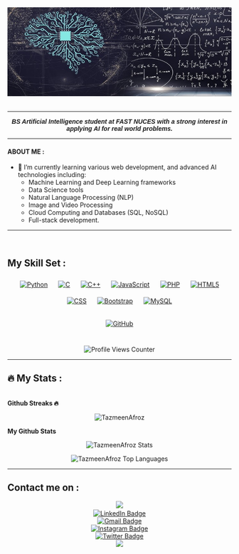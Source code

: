 <div id="header" align="center" >
  <img src="https://github.com/TazmeenAfroz/TazmeenAfroz/blob/main/.github/workflows/ml.png" width="900"  height= "200" />
  <br>
</div>
<br>
<div></div>

---

<div></div>

<head>
  <link href="https://fonts.googleapis.com/css?family=Oswald&display=swap" rel="stylesheet">
</head>

<div align="center">
  <p style="font-family: 'Oswald', sans-serif; font-weight: bold; font-style: italic;">
    BS Artificial Intelligence student at FAST NUCES with a strong interest in applying AI for real world problems. 
  </p>
</div>

---
#### ABOUT ME :
- 🌱 I’m currently learning various web development, and advanced AI technologies including:
  - Machine Learning and Deep Learning frameworks 
  - Data Science tools 
  - Natural Language Processing (NLP)
  - Image and Video Processing
  - Cloud Computing and Databases (SQL, NoSQL)
  - Full-stack development.

---


<br/>

## My Skill Set :

<div align="center">  
  <a href="https://www.python.org/" target="_blank"><img style="margin: 10px" src="https://profilinator.rishav.dev/skills-assets/python-original.svg" alt="Python" height="50" /></a>
  <a href="https://www.cprogramming.com/" target="_blank"><img style="margin: 10px" src="https://profilinator.rishav.dev/skills-assets/c-original.svg" alt="C" height="50" /></a>
  <a href="https://www.cplusplus.com/" target="_blank"><img style="margin: 10px" src="https://profilinator.rishav.dev/skills-assets/cplusplus-original.svg" alt="C++" height="50" /></a>
  <a href="https://www.javascript.com/" target="_blank"><img style="margin: 10px" src="https://profilinator.rishav.dev/skills-assets/javascript-original.svg" alt="JavaScript" height="50" /></a>
  <a href="https://www.php.net/" target="_blank"><img style="margin: 10px" src="https://profilinator.rishav.dev/skills-assets/php-original.svg" alt="PHP" height="50" /></a>
  <a href="https://en.wikipedia.org/wiki/HTML5" target="_blank"><img style="margin: 10px" src="https://profilinator.rishav.dev/skills-assets/html5-original-wordmark.svg" alt="HTML5" height="50" /></a>
  <a href="https://www.w3.org/TR/CSS/" target="_blank"><img style="margin: 10px" src="https://profilinator.rishav.dev/skills-assets/css3-original-wordmark.svg" alt="CSS" height="50" /></a>
  <a href="https://getbootstrap.com/" target="_blank"><img style="margin: 10px" src="https://profilinator.rishav.dev/skills-assets/bootstrap-plain.svg" alt="Bootstrap" height="50" /></a>
  <a href="https://www.mysql.com/" target="_blank"><img style="margin: 10px" src="https://profilinator.rishav.dev/skills-assets/mysql-original-wordmark.svg" alt="MySQL" height="50" /></a>

  <a href="https://github.com/" target="_blank"><img style="margin: 10px" src="https://profilinator.rishav.dev/skills-assets/git-scm-icon.svg" alt="GitHub" height="50" /></a>


</div>
<br/>

<div align="center">
  <img src="https://komarev.com/ghpvc/?username=TazmeenAfroz&style=flat-square&color=FA2A55&label=Profile%20views%20counter" alt="Profile Views Counter" />
</div>

---

## :fire: My Stats :

<br><b>Github Streaks 🔥</b>
<p align="center">
  <img src="https://github-readme-streak-stats.herokuapp.com/?user=TazmeenAfroz&theme=highcontrast&hide_border=true&stroke=ffffff&background=000000&ring=FA2A55&fire=ffffff&currStreakLabel=ffffff&dates=ffffff&title_color=FA2A55&text_color=ffffff" alt="TazmeenAfroz" />
</p>

<b>My Github Stats</b>

<p align="center">
  <img src="https://github-readme-stats.vercel.app/api?username=TazmeenAfroz&count_private=true&show_icons=true&theme=highcontrast&bg_color=000000&title_color=FA2A55&text_color=ffffff&icon_color=FA2A55&hide_border=true" alt="TazmeenAfroz Stats"/>
</p>

<p align="center">
  <img src="https://github-readme-stats.vercel.app/api/top-langs/?username=TazmeenAfroz&bg_color=000000&title_color=FA2A55&text_color=ffffff&layout=compact&hide_border=true" alt="TazmeenAfroz Top Languages"/>
</p>

---

## Contact me on :

<div align="center">
  <img src="https://media.giphy.com/media/RgavM7PsMNjccqgqfu/giphy.gif" width="100"/>
</div>

<div id="badges" align="center">
  <div class="badge linkedin">
    <a href="https://www.linkedin.com/in/tazmeen-afroz/">
      <img src="https://img.shields.io/badge/LinkedIn-white?style=for-the-badge&logo=linkedin&logoColor=blue" alt="LinkedIn Badge"/>
    </a>
  </div>
  <div class="badge gmail">
    <a href="mailto:tazmeenafroz@gmail.com">
      <img src="https://img.shields.io/badge/-Gmail-white?style=for-the-badge&logo=gmail&logoColor=red" alt="Gmail Badge"/>
    </a>
  </div>
  <div class="badge instagram">
    <a href="https://www.instagram.com/tazmeen_afroz/">
      <img src="https://img.shields.io/badge/Instagram-white?style=for-the-badge&logo=instagram&logoColor=pink" alt="Instagram Badge"/>
    </a>
  </div>
  <div class="badge twitter">
    <a href="https://twitter.com/tazmeen_afroz">
      <img src="https://img.shields.io/badge/Twitter-white?style=for-the-badge&logo=twitter&logoColor=blue" alt="Twitter Badge"/>
    </a>
  </div>
</div>
<div id="footer" align="center">
  <img src="https://media.giphy.com/media/F99PZtJC8Hxm0/giphy.gif?cid=ecf05e47ja9bw6b7s1nvxme1afcy9xsezzxac0grj7mjpj93&ep=v1_gifs_search&rid=giphy.gif" width="200"  />
  <br>
</div>
